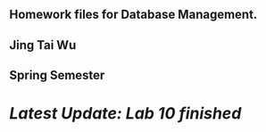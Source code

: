 ## **Homework files for Database Management.**
## **Jing Tai Wu**
## **Spring Semester**
# *Latest Update: Lab 10 finished*